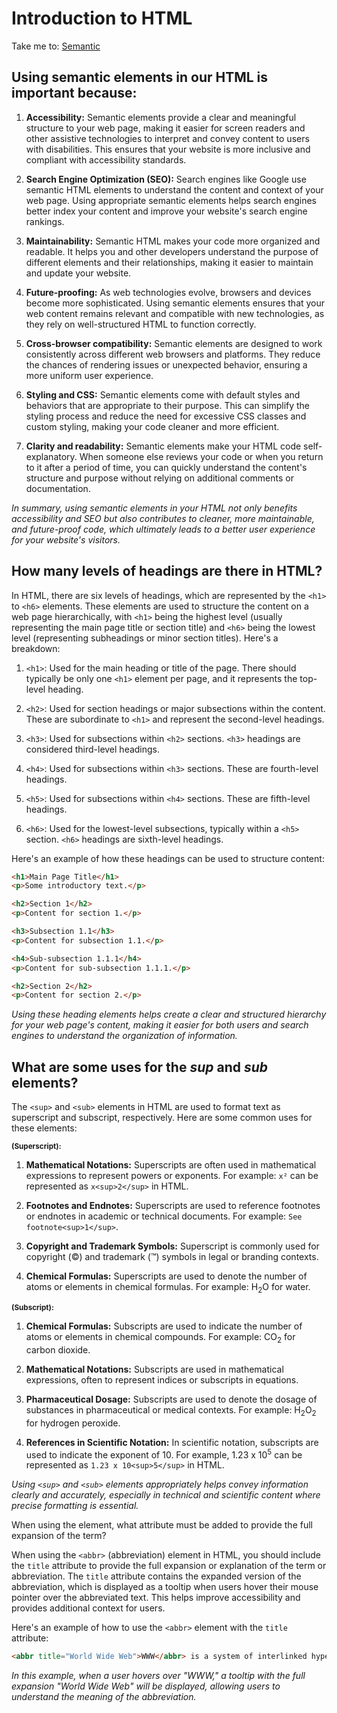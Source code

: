 # Introduction to HTML

Take me to:
[Semantic](##Using-semantic-elements-in-our-HTML-is-important-because:)

## Using semantic elements in our HTML is important because:

1. **Accessibility:** Semantic elements provide a clear and meaningful structure to your web page, making it easier for screen readers and other assistive technologies to interpret and convey content to users with disabilities. This ensures that your website is more inclusive and compliant with accessibility standards.

2. **Search Engine Optimization (SEO):** Search engines like Google use semantic HTML elements to understand the content and context of your web page. Using appropriate semantic elements helps search engines better index your content and improve your website's search engine rankings.

3. **Maintainability:** Semantic HTML makes your code more organized and readable. It helps you and other developers understand the purpose of different elements and their relationships, making it easier to maintain and update your website.

4. **Future-proofing:** As web technologies evolve, browsers and devices become more sophisticated. Using semantic elements ensures that your web content remains relevant and compatible with new technologies, as they rely on well-structured HTML to function correctly.

5. **Cross-browser compatibility:** Semantic elements are designed to work consistently across different web browsers and platforms. They reduce the chances of rendering issues or unexpected behavior, ensuring a more uniform user experience.

6. **Styling and CSS:** Semantic elements come with default styles and behaviors that are appropriate to their purpose. This can simplify the styling process and reduce the need for excessive CSS classes and custom styling, making your code cleaner and more efficient.

7. **Clarity and readability:** Semantic elements make your HTML code self-explanatory. When someone else reviews your code or when you return to it after a period of time, you can quickly understand the content's structure and purpose without relying on additional comments or documentation.

_In summary, using semantic elements in your HTML not only benefits accessibility and SEO but also contributes to cleaner, more maintainable, and future-proof code, which ultimately leads to a better user experience for your website's visitors._

## How many levels of headings are there in HTML?

In HTML, there are six levels of headings, which are represented by the `<h1>` to `<h6>` elements. These elements are used to structure the content on a web page hierarchically, with `<h1>` being the highest level (usually representing the main page title or section title) and `<h6>` being the lowest level (representing subheadings or minor section titles). Here's a breakdown:

1. `<h1>`: Used for the main heading or title of the page. There should typically be only one `<h1>` element per page, and it represents the top-level heading.

2. `<h2>`: Used for section headings or major subsections within the content. These are subordinate to `<h1>` and represent the second-level headings.

3. `<h3>`: Used for subsections within `<h2>` sections. `<h3>` headings are considered third-level headings.

4. `<h4>`: Used for subsections within `<h3>` sections. These are fourth-level headings.

5. `<h5>`: Used for subsections within `<h4>` sections. These are fifth-level headings.

6. `<h6>`: Used for the lowest-level subsections, typically within a `<h5>` section. `<h6>` headings are sixth-level headings.

Here's an example of how these headings can be used to structure content:

```html
<h1>Main Page Title</h1>
<p>Some introductory text.</p>

<h2>Section 1</h2>
<p>Content for section 1.</p>

<h3>Subsection 1.1</h3>
<p>Content for subsection 1.1.</p>

<h4>Sub-subsection 1.1.1</h4>
<p>Content for sub-subsection 1.1.1.</p>

<h2>Section 2</h2>
<p>Content for section 2.</p>
```

_Using these heading elements helps create a clear and structured hierarchy for your web page's content, making it easier for both users and search engines to understand the organization of information._

## What are some uses for the _sup_ and _sub_ elements?

The `<sup>` and `<sub>` elements in HTML are used to format text as superscript and subscript, respectively. Here are some common uses for these elements:

**<sup> (Superscript):**

1. **Mathematical Notations:** Superscripts are often used in mathematical expressions to represent powers or exponents. For example: `x²` can be represented as `x<sup>2</sup>` in HTML.

2. **Footnotes and Endnotes:** Superscripts are used to reference footnotes or endnotes in academic or technical documents. For example: `See footnote<sup>1</sup>`.

3. **Copyright and Trademark Symbols:** Superscript is commonly used for copyright (©) and trademark (™) symbols in legal or branding contexts.

4. **Chemical Formulas:** Superscripts are used to denote the number of atoms or elements in chemical formulas. For example: H<sub>2</sub>O for water.

**<sub> (Subscript):**

1. **Chemical Formulas:** Subscripts are used to indicate the number of atoms or elements in chemical compounds. For example: CO<sub>2</sub> for carbon dioxide.

2. **Mathematical Notations:** Subscripts are used in mathematical expressions, often to represent indices or subscripts in equations.

3. **Pharmaceutical Dosage:** Subscripts are used to denote the dosage of substances in pharmaceutical or medical contexts. For example: H<sub>2</sub>O<sub>2</sub> for hydrogen peroxide.

4. **References in Scientific Notation:** In scientific notation, subscripts are used to indicate the exponent of 10. For example, 1.23 x 10<sup>5</sup> can be represented as `1.23 x 10<sup>5</sup>` in HTML.

_Using `<sup>` and `<sub>` elements appropriately helps convey information clearly and accurately, especially in technical and scientific content where precise formatting is essential._ 

When using the <abbr> element, what attribute must be added to provide the full expansion of the term?

When using the `<abbr>` (abbreviation) element in HTML, you should include the `title` attribute to provide the full expansion or explanation of the term or abbreviation. The `title` attribute contains the expanded version of the abbreviation, which is displayed as a tooltip when users hover their mouse pointer over the abbreviated text. This helps improve accessibility and provides additional context for users.

Here's an example of how to use the `<abbr>` element with the `title` attribute:

```html
<abbr title="World Wide Web">WWW</abbr> is a system of interlinked hypertext documents.
```

_In this example, when a user hovers over "WWW," a tooltip with the full expansion "World Wide Web" will be displayed, allowing users to understand the meaning of the abbreviation._
